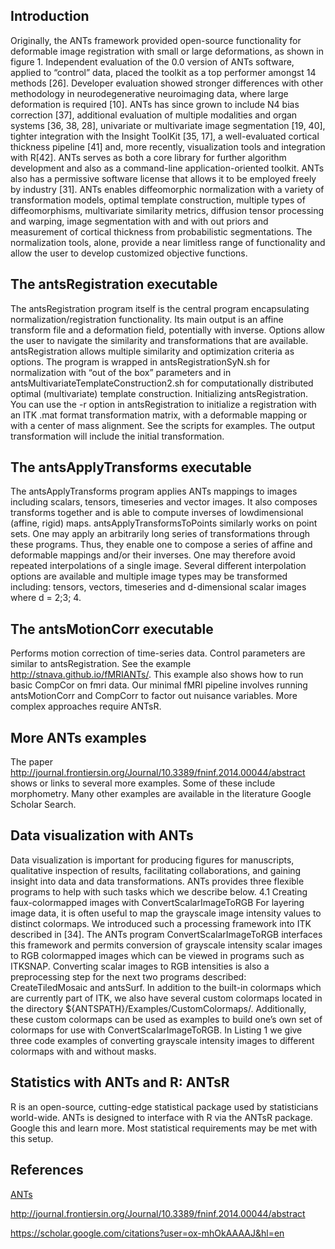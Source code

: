 ## Introduction

Originally, the ANTs framework provided open-source functionality for deformable image registration with small or large deformations, as
shown in figure 1. Independent evaluation of the 0.0 version of ANTs software, applied to “control” data, placed the toolkit as a top performer amongst 14 methods [26]. Developer evaluation showed stronger differences with other methodology in neurodegenerative neuroimaging data, where large deformation is required [10]. ANTs has since grown to include N4 bias correction [37], additional evaluation of multiple modalities and organ systems [36, 38, 28], univariate or multivariate image segmentation [19, 40], tighter integration with the Insight ToolKit [35, 17], a well-evaluated cortical thickness pipeline [41] and, more recently, visualization tools and integration with R[42]. ANTs serves as both a core library for further algorithm development and also as a command-line application-oriented toolkit. ANTs also has a permissive software  license that allows it to be employed freely by industry [31]. ANTs enables diffeomorphic normalization with a variety of transformation models, optimal template construction, multiple types of diffeomorphisms, multivariate similarity metrics, diffusion tensor processing and warping, image segmentation with and with out priors and measurement of cortical thickness from probabilistic segmentations. The normalization tools, alone, provide a near limitless range of functionality and allow the user to develop customized objective functions.

## The antsRegistration executable
The antsRegistration program itself is the central program encapsulating normalization/registration functionality. Its main output is an affine transform file and a deformation field, potentially with inverse. Options allow the user to navigate the similarity and transformations that are available. antsRegistration allows multiple similarity and optimization criteria as options. The program is wrapped in antsRegistrationSyN.sh for normalization with “out of the box” parameters and in antsMultivariateTemplateConstruction2.sh for computationally distributed optimal (multivariate) template construction. Initializing antsRegistration. You can use the -r option in antsRegistration to initialize a registration with an ITK .mat format transformation
matrix, with a deformable mapping or with a center of mass alignment. See the scripts for examples. The output transformation will include the initial transformation.

## The antsApplyTransforms executable
The antsApplyTransforms program applies ANTs mappings to images including scalars, tensors, timeseries and vector images. It also composes transforms together and is able to compute inverses of lowdimensional (affine, rigid) maps. antsApplyTransformsToPoints similarly works on point sets. One may apply an arbitrarily long series of transformations through these programs. Thus, they enable one to compose a series of affine and deformable mappings
and/or their inverses. One may therefore avoid repeated interpolations of a single image. Several different interpolation options are available and multiple image types may be transformed including: tensors, vectors, timeseries and d-dimensional scalar images where d = 2;3; 4.

## The antsMotionCorr executable
Performs motion correction of time-series data. Control parameters are similar to antsRegistration. See the example http://stnava.github.io/fMRIANTs/. This example also shows how to run basic CompCor on fmri data. Our minimal fMRI pipeline involves running antsMotionCorr and CompCorr to factor out
nuisance variables. More complex approaches require ANTsR.

## More ANTs examples
The paper http://journal.frontiersin.org/Journal/10.3389/fninf.2014.00044/abstract shows or links to several
more examples. Some of these include morphometry. Many other examples are available in the literature
Google Scholar Search.

## Data visualization with ANTs
Data visualization is important for producing figures for manuscripts, qualitative inspection of results, facilitating
collaborations, and gaining insight into data and data transformations. ANTs provides three flexible
programs to help with such tasks which we describe below.
4.1 Creating faux-colormapped images with ConvertScalarImageToRGB
For layering image data, it is often useful to map the grayscale image intensity values to distinct colormaps.
We introduced such a processing framework into ITK described in [34]. The ANTs program
ConvertScalarImageToRGB interfaces this framework and permits conversion of grayscale intensity
scalar images to RGB colormapped images which can be viewed in programs such as ITKSNAP.
Converting scalar images to RGB intensities is also a preprocessing step for the next two
programs described: CreateTiledMosaic and antsSurf. In addition to the built-in colormaps
which are currently part of ITK, we also have several custom colormaps located in the directory
${ANTSPATH}/Examples/CustomColormaps/. Additionally, these custom colormaps can be used as examples
to build one’s own set of colormaps for use with ConvertScalarImageToRGB. In Listing 1 we
give three code examples of converting grayscale intensity images to different colormaps with and without
masks.

## Statistics with ANTs and R: ANTsR
R is an open-source, cutting-edge statistical package used by statisticians world-wide. ANTs is designed to
interface with R via the ANTsR package. Google this and learn more. Most statistical requirements may be
met with this setup.

## References

[ANTs](http://stnava.github.io/ANTs/)

http://journal.frontiersin.org/Journal/10.3389/fninf.2014.00044/abstract 

https://scholar.google.com/citations?user=ox-mhOkAAAAJ&hl=en
